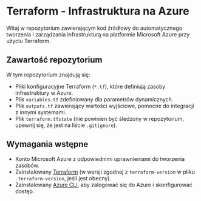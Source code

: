 # Terraform - Infrastruktura na Azure

Witaj w repozytorium zawierającym kod źródłowy do automatycznego tworzenia i zarządzania infrastrukturą na platformie Microsoft Azure przy użyciu Terraform.

## Zawartość repozytorium

W tym repozytorium znajdują się:
- Pliki konfiguracyjne Terraform (`*.tf`), które definiują zasoby infrastruktury w Azure.
- Plik `variables.tf` zdefiniowany dla parametrów dynamicznych.
- Plik `outputs.tf` zawierający wartości wyjściowe, pomocne do integracji z innymi systemami.
- Plik `terraform.tfstate` (nie powinien być śledzony w repozytorium, upewnij się, że jest na liście `.gitignore`).

## Wymagania wstępne

- Konto Microsoft Azure z odpowiednimi uprawnieniami do tworzenia zasobów.
- Zainstalowany [Terraform](https://www.terraform.io/downloads.html) (w wersji zgodnej z `terraform-version` w pliku `.terraform-version`, jeśli jest obecny).
- Zainstalowany [Azure CLI](https://learn.microsoft.com/pl-pl/cli/azure/install-azure-cli), aby zalogować się do Azure i skonfigurować dostęp.



